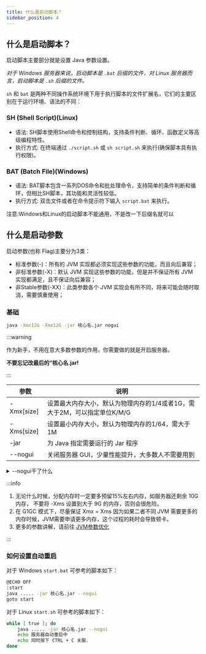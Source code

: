 ```yaml
---
title: 什么是启动脚本？
sidebar_position: 4
---
```


## 什么是启动脚本？

启动脚本主要部分就是设置 Java 参数设置。

*对于 Windows 服务器来说，启动脚本是 `.bat` 后缀的文件，对 Linux 服务器而言，启动脚本是 `.sh` 后缀的文件。*

`sh` 和 `bat` 是两种不同操作系统环境下用于执行脚本的文件扩展名，它们的主要区别在于运行环境、语法的不同：

### SH (Shell Script)(Linux)

* 语法: SH脚本使用Shell命令和控制结构，支持条件判断、循环、函数定义等高级编程特性。
* 执行方式: 在终端通过 `./script.sh` 或 `sh script.sh` 来执行(确保脚本具有执行权限)。

### BAT (Batch File)(Windows)

* 语法: BAT脚本包含一系列DOS命令和批处理命令，支持简单的条件判断和循环，但相比SH脚本，其功能和灵活性较低。
* 执行方式: 双击文件或者在命令提示符下输入 `script.bat` 来执行。

注意:Windows和Linux的启动脚本不能通用，不是改一下后缀名就可以

## 什么是启动参数

启动参数(也称 Flag)主要分为3类：

* 标准参数(-)：所有的 JVM 实现都必须实现这些参数的功能，而且向后兼容；
* 非标准参数(-X)：默认 JVM 实现这些参数的功能，但是并不保证所有 JVM 实现都满足，且不保证向后兼容；
* 非Stable参数(-XX)：此类参数各个 JVM 实现会有所不同，将来可能会随时取消，需要慎重使用；

### 基础

```bash
java -Xms12G -Xmx12G -jar 核心名.jar nogui
```

:::warning

作为新手，不用在意大多数参数的作用，你需要做的就是开启服务器。

**不要忘记改最后的“核心名.jar!**

:::

| 参数 | 说明 |
| ----------- | ----------- |
| -Xmx[size] | 设置最大内存大小，默认为物理内存的1/4或者1G，需大于2M，可以指定单位K/M/G |
| -Xms[size] | 设置最小内存大小，默认为物理内存的1/64，需大于1M |
| -jar | 为 Java 指定需要运行的 Jar 程序 |
| --nogui | 关闭服务器 GUI，少量性能提升，大多数人不需要用到 |

<details>
  <summary>--nogui干了什么</summary>

不显示类似下面的GUI

![](_images/nogui.jpg)

真的，这个GUI一点用没有，别开它了

</details>

:::info

1. 无论什么时候，分配内存时一定要多预留15%左右内存，如服务器还剩余 10G 内存， 不要将 -Xms 设置到大于 9G 的内存，否则会很危险。
2. 在 G1GC 模式下，尽量保证 Xmx = Xms 因为如果二者不同 JVM 需要更多的内存时候，JVM需要申请更多内存，这个过程的耗时会导致顿卡。
3. 更多的参数讲解，请前往 [JVM参数优化](https://nitwikit.yizhan.wiki/Java/process/maintenance/optimize/jvm-optimization)

:::

### 如何设置自动重启

对于 Windows `start.bat` 可参考的脚本如下：

```bash
@ECHO OFF
:start
java ..... -jar 核心名.jar --nogui
goto start
```

对于 Linux `start.sh` 可参考的脚本如下：

```bash
while [ true ]; do
    java ..... -jar 核心名.jar --nogui
    echo 服务器自动重启中
    echo 同时按下 CTRL + C 关服.
done
```

